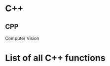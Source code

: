 ---
---



C++
==================

CPP
-------------------

Computer Vision

# List of all C++ functions 